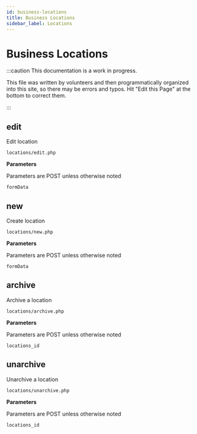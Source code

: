 ```yaml
---
id: business-locations
title: Business Locations
sidebar_label: Locations
---
```


# Business Locations 

:::caution This documentation is a work in progress.

This file was written by volunteers and then programmatically organized into this site, so there may be errors and typos. Hit "Edit this Page" at the bottom to correct them.

:::

## edit

Edit location
```
locations/edit.php
```

 **Parameters**

Parameters are POST unless otherwise noted

```
formData
```

## new

Create location
```
locations/new.php
```

 **Parameters**

Parameters are POST unless otherwise noted

```
formData
```

## archive

Archive a location
```
locations/archive.php
```

 **Parameters**

Parameters are POST unless otherwise noted

```
locations_id
```

## unarchive

Unarchive a location 
```
locations/unarchive.php
```

 **Parameters**

Parameters are POST unless otherwise noted

```
locations_id
```

